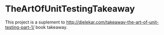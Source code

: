 # TheArtOfUnitTestingTakeaway

This project is a suplement to http://djelekar.com/takeaway-the-art-of-unit-testing-part-1/ book takeaway.
